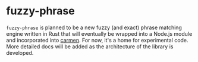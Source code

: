 # fuzzy-phrase

`fuzzy-phrase` is planned to be a new fuzzy (and exact) phrase matching engine written in Rust that will eventually be wrapped into a Node.js module and incorporated into [carmen](https://github.com/mapbox/carmen). For now, it's a home for experimental code. More detailed docs will be added as the architecture of the library is developed.